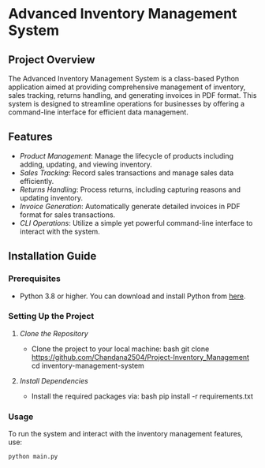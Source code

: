# Advanced Inventory Management System

## Project Overview
The Advanced Inventory Management System is a class-based Python application aimed at providing comprehensive management of inventory, sales tracking, returns handling, and generating invoices in PDF format. This system is designed to streamline operations for businesses by offering a command-line interface for efficient data management.

## Features
- *Product Management*: Manage the lifecycle of products including adding, updating, and viewing inventory.
- *Sales Tracking*: Record sales transactions and manage sales data efficiently.
- *Returns Handling*: Process returns, including capturing reasons and updating inventory.
- *Invoice Generation*: Automatically generate detailed invoices in PDF format for sales transactions.
- *CLI Operations*: Utilize a simple yet powerful command-line interface to interact with the system.

## Installation Guide

### Prerequisites
- Python 3.8 or higher. You can download and install Python from [here](https://www.python.org/downloads/).

### Setting Up the Project

1. *Clone the Repository*
   - Clone the project to your local machine:
     bash
     git clone https://github.com/Chandana2504/Project-Inventory_Management
     cd inventory-management-system
     

2. *Install Dependencies*
   - Install the required packages via:
     bash
     pip install -r requirements.txt
     

### Usage
To run the system and interact with the inventory management features, use:
```bash
python main.py
